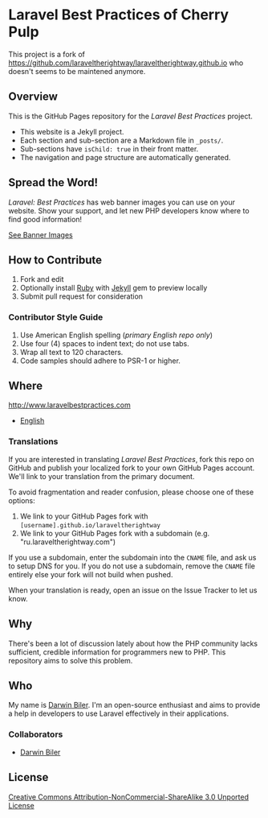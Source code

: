 # Laravel Best Practices of Cherry Pulp

This project is a fork of https://github.com/laraveltherightway/laraveltherightway.github.io who doesn't seems to be maintened anymore.
## Overview

This is the GitHub Pages repository for the _Laravel Best Practices_ project.

* This website is a Jekyll project.
* Each section and sub-section are a Markdown file in `_posts/`.
* Sub-sections have `isChild: true` in their front matter.
* The navigation and page structure are automatically generated.

## Spread the Word!

_Laravel: Best Practices_ has web banner images you can use on your website. Show your support, and let new PHP
developers know where to find good information!

[See Banner Images](http://www.laravelbestpractices.com/banners.html)

## How to Contribute

1. Fork and edit
2. Optionally install [Ruby](https://rvm.io/rvm/install/) with [Jekyll](https://github.com/mojombo/jekyll/) gem to preview locally
3. Submit pull request for consideration

### Contributor Style Guide

1. Use American English spelling (*primary English repo only*)
2. Use four (4) spaces to indent text; do not use tabs.
3. Wrap all text to 120 characters.
4. Code samples should adhere to PSR-1 or higher.

## Where

<http://www.laravelbestpractices.com>

* [English](http://www.laravelbestpractices.com)

### Translations

If you are interested in translating _Laravel Best Practices_, fork this repo on GitHub and publish your localized fork to your own GitHub Pages account. We'll link to your translation from the primary document.

To avoid fragmentation and reader confusion, please choose one of these options:

1. We link to your GitHub Pages fork with `[username].github.io/laraveltherightway`
2. We link to your GitHub Pages fork with a subdomain (e.g. "ru.laraveltherightway.com")

If you use a subdomain, enter the subdomain into the `CNAME` file, and ask us to setup DNS for you. If you do not use a subdomain, remove the `CNAME` file entirely else your fork will not build when pushed.

When your translation is ready, open an issue on the Issue Tracker to let us know.

## Why

There's been a lot of discussion lately about how the PHP community lacks sufficient, credible information for programmers new to PHP. This repository aims to solve this problem.

## Who

My name is [Darwin Biler](http://twitter.com/buonzz). I'm an open-source enthusiast and aims to provide a help in developers to use Laravel effectively in their applications.

### Collaborators

* [Darwin Biler](http://www.darwinbiler.com/)

## License

[Creative Commons Attribution-NonCommercial-ShareAlike 3.0 Unported License](http://creativecommons.org/licenses/by-nc-sa/3.0/)
